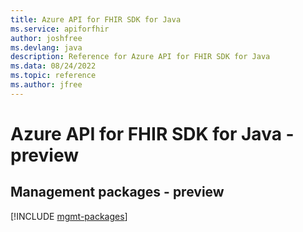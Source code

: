 ```yaml
---
title: Azure API for FHIR SDK for Java
ms.service: apiforfhir
author: joshfree
ms.devlang: java
description: Reference for Azure API for FHIR SDK for Java
ms.data: 08/24/2022
ms.topic: reference
ms.author: jfree
---
```

# Azure API for FHIR SDK for Java - preview

## Management packages - preview
[!INCLUDE [mgmt-packages](api-for-fhir-mgmt-index.md)]